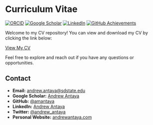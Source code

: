 # Curriculum Vitae

[![ORCID](https://img.shields.io/badge/ORCID-0000--0002--1825--0097-green?logo=orcid)](https://orcid.org/0000-0002-1825-0097) [![Google Scholar](https://img.shields.io/badge/Google-Scholar-blue?logo=google-scholar)](https://scholar.google.com/citations?hl=en&user=mO05f8IAAAAJ) [![LinkedIn](https://img.shields.io/badge/LinkedIn-Profile-blue?logo=linkedin)](https://www.linkedin.com/in/andrew-antaya-b9920a362) [![GitHub Achievements](https://img.shields.io/badge/GitHub-Achievements-blue?logo=github)](https://github.com/amantaya?tab=achievements)

Welcome to my CV repository! You can view and download my CV by clicking the link below:

[View My CV](./latex/cv.pdf)

Feel free to explore and reach out if you have any questions or opportunities.

## Contact

- **Email:** [andrew.antaya@sdstate.edu](mailto:your-email@example.com)
- **Google Scholar:** [Andrew Antaya](https://scholar.google.com/citations?hl=en&user=mO05f8IAAAAJ)
- **GitHub:** [@amantaya](https://github.com/amantaya)
- **LinkedIn:** [Andrew Antaya](https://linkedin.com/in/andrew-antaya-b9920a362)
- **Twitter:** [@andrew_antaya](https://x.com/andrew_antaya)
- **Personal Website:** [andrewantaya.com](https://andrewantaya.com)
